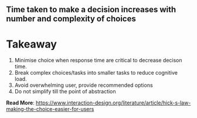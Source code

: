 ## Time taken to make a decision increases with number and complexity of choices

# Takeaway
1. Minimise choice when response time are critical to decrease decison time.
2. Break complex choices/tasks into smaller tasks to reduce cognitive load.
3. Avoid overwhelming user, provide recommended options
4. Do not simplify till the point of abstraction

__Read More__:
https://www.interaction-design.org/literature/article/hick-s-law-making-the-choice-easier-for-users